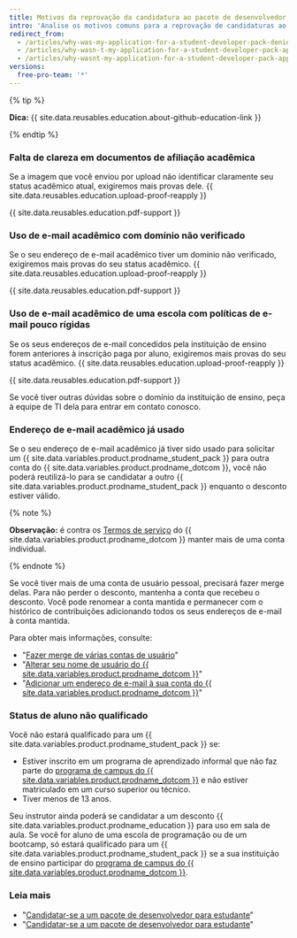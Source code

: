 ```yaml
---
title: Motivos da reprovação da candidatura ao pacote de desenvolvedor para estudante
intro: 'Analise os motivos comuns para a reprovação de candidaturas ao {{ site.data.variables.product.prodname_student_pack }} e veja dicas para se candidatar novamente sem problemas.'
redirect_from:
  - /articles/why-was-my-application-for-a-student-developer-pack-denied/
  - /articles/why-wasn-t-my-application-for-a-student-developer-pack-approved
  - /articles/why-wasnt-my-application-for-a-student-developer-pack-approved
versions:
  free-pro-team: '*'
---
```


{% tip %}

**Dica:** {{ site.data.reusables.education.about-github-education-link }}

{% endtip %}

### Falta de clareza em documentos de afiliação acadêmica

Se a imagem que você enviou por upload não identificar claramente seu status acadêmico atual, exigiremos mais provas dele. {{ site.data.reusables.education.upload-proof-reapply }}

{{ site.data.reusables.education.pdf-support }}

### Uso de e-mail acadêmico com domínio não verificado

Se o seu endereço de e-mail acadêmico tiver um domínio não verificado, exigiremos mais provas do seu status acadêmico. {{ site.data.reusables.education.upload-proof-reapply }}

{{ site.data.reusables.education.pdf-support }}

### Uso de e-mail acadêmico de uma escola com políticas de e-mail pouco rígidas

Se os seus endereços de e-mail concedidos pela instituição de ensino forem anteriores à inscrição paga por aluno, exigiremos mais provas do seu status acadêmico. {{ site.data.reusables.education.upload-proof-reapply }}

{{ site.data.reusables.education.pdf-support }}

Se você tiver outras dúvidas sobre o domínio da instituição de ensino, peça à equipe de TI dela para entrar em contato conosco.

### Endereço de e-mail acadêmico já usado

Se o seu endereço de e-mail acadêmico já tiver sido usado para solicitar um {{ site.data.variables.product.prodname_student_pack }} para outra conta do {{ site.data.variables.product.prodname_dotcom }}, você não poderá reutilizá-lo para se candidatar a outro {{ site.data.variables.product.prodname_student_pack }} enquanto o desconto estiver válido.

{% note %}

**Observação:** é contra os [Termos de serviço](/articles/github-terms-of-service/#3-account-requirements) do {{ site.data.variables.product.prodname_dotcom }} manter mais de uma conta individual.

{% endnote %}

Se você tiver mais de uma conta de usuário pessoal, precisará fazer merge delas. Para não perder o desconto, mantenha a conta que recebeu o desconto. Você pode renomear a conta mantida e permanecer com o histórico de contribuições adicionando todos os seus endereços de e-mail à conta mantida.

Para obter mais informações, consulte:
- "[Fazer merge de várias contas de usuário](/articles/merging-multiple-user-accounts)"
- "[Alterar seu nome de usuário do {{ site.data.variables.product.prodname_dotcom }}](/articles/changing-your-github-username)"
- "[Adicionar um endereço de e-mail à sua conta do {{ site.data.variables.product.prodname_dotcom }}](/articles/adding-an-email-address-to-your-github-account)"

### Status de aluno não qualificado

Você não estará qualificado para um {{ site.data.variables.product.prodname_student_pack }} se:
- Estiver inscrito em um programa de aprendizado informal que não faz parte do [programa de campus do {{ site.data.variables.product.prodname_dotcom }}](https://education.github.com/schools) e não estiver matriculado em um curso superior ou técnico.
- Tiver menos de 13 anos.

Seu instrutor ainda poderá se candidatar a um desconto {{ site.data.variables.product.prodname_education }} para uso em sala de aula. Se você for aluno de uma escola de programação ou de um bootcamp, só estará qualificado para um {{ site.data.variables.product.prodname_student_pack }} se a sua instituição de ensino participar do [programa de campus do {{ site.data.variables.product.prodname_dotcom }}](https://education.github.com/schools).

### Leia mais

- "[Candidatar-se a um pacote de desenvolvedor para estudante](/articles/applying-for-a-student-developer-pack)"
- "[Candidatar-se a um pacote de desenvolvedor para estudante](/articles/applying-for-a-student-developer-pack)"
